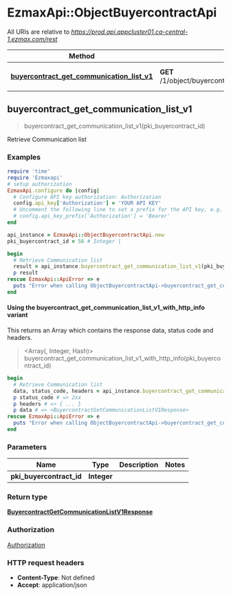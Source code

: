 # EzmaxApi::ObjectBuyercontractApi

All URIs are relative to *https://prod.api.appcluster01.ca-central-1.ezmax.com/rest*

| Method | HTTP request | Description |
| ------ | ------------ | ----------- |
| [**buyercontract_get_communication_list_v1**](ObjectBuyercontractApi.md#buyercontract_get_communication_list_v1) | **GET** /1/object/buyercontract/{pkiBuyercontractID}/getCommunicationList | Retrieve Communication list |


## buyercontract_get_communication_list_v1

> <BuyercontractGetCommunicationListV1Response> buyercontract_get_communication_list_v1(pki_buyercontract_id)

Retrieve Communication list



### Examples

```ruby
require 'time'
require 'Ezmaxapi'
# setup authorization
EzmaxApi.configure do |config|
  # Configure API key authorization: Authorization
  config.api_key['Authorization'] = 'YOUR API KEY'
  # Uncomment the following line to set a prefix for the API key, e.g. 'Bearer' (defaults to nil)
  # config.api_key_prefix['Authorization'] = 'Bearer'
end

api_instance = EzmaxApi::ObjectBuyercontractApi.new
pki_buyercontract_id = 56 # Integer | 

begin
  # Retrieve Communication list
  result = api_instance.buyercontract_get_communication_list_v1(pki_buyercontract_id)
  p result
rescue EzmaxApi::ApiError => e
  puts "Error when calling ObjectBuyercontractApi->buyercontract_get_communication_list_v1: #{e}"
end
```

#### Using the buyercontract_get_communication_list_v1_with_http_info variant

This returns an Array which contains the response data, status code and headers.

> <Array(<BuyercontractGetCommunicationListV1Response>, Integer, Hash)> buyercontract_get_communication_list_v1_with_http_info(pki_buyercontract_id)

```ruby
begin
  # Retrieve Communication list
  data, status_code, headers = api_instance.buyercontract_get_communication_list_v1_with_http_info(pki_buyercontract_id)
  p status_code # => 2xx
  p headers # => { ... }
  p data # => <BuyercontractGetCommunicationListV1Response>
rescue EzmaxApi::ApiError => e
  puts "Error when calling ObjectBuyercontractApi->buyercontract_get_communication_list_v1_with_http_info: #{e}"
end
```

### Parameters

| Name | Type | Description | Notes |
| ---- | ---- | ----------- | ----- |
| **pki_buyercontract_id** | **Integer** |  |  |

### Return type

[**BuyercontractGetCommunicationListV1Response**](BuyercontractGetCommunicationListV1Response.md)

### Authorization

[Authorization](../README.md#Authorization)

### HTTP request headers

- **Content-Type**: Not defined
- **Accept**: application/json


